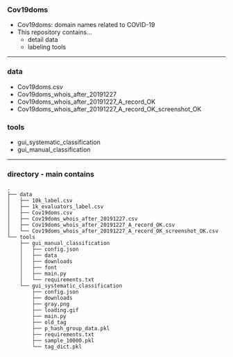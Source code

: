 ### Cov19doms
- Cov19doms: domain names related to COVID-19
- This repository contains...
  - detail data
  - labeling tools

---
### data
- Cov19doms.csv
- Cov19doms_whois_after_20191227
- Cov19doms_whois_after_20191227_A_record_OK
- Cov19doms_whois_after_20191227_A_record_OK_screenshot_OK

### tools
- gui_systematic_classification
- gui_manual_classification

---
### directory - main contains
```
.
├── data
│   ├── 10k_label.csv
│   ├── 1k_evaluators_label.csv
│   ├── Cov19doms.csv
│   ├── Cov19doms_whois_after_20191227.csv
│   ├── Cov19doms_whois_after_20191227_A_record_OK.csv
│   └── Cov19doms_whois_after_20191227_A_record_OK_screenshot_OK.csv
└── tools
    ├── gui_manual_classification
    │   ├── config.json
    │   ├── data
    │   ├── downloads
    │   ├── font
    │   ├── main.py
    │   └── requirements.txt
    └── gui_systematic_classification
        ├── config.json
        ├── downloads
        ├── gray.png
        ├── loading.gif
        ├── main.py
        ├── old_tag
        ├── p_hash_group_data.pkl
        ├── requirements.txt
        ├── sample_10000.pkl
        └── tag_dict.pkl
```

